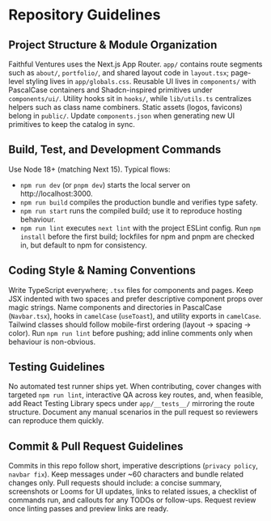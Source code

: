 # Repository Guidelines

## Project Structure & Module Organization
Faithful Ventures uses the Next.js App Router. `app/` contains route segments such as `about/`, `portfolio/`, and shared layout code in `layout.tsx`; page-level styling lives in `app/globals.css`. Reusable UI lives in `components/` with PascalCase containers and Shadcn-inspired primitives under `components/ui/`. Utility hooks sit in `hooks/`, while `lib/utils.ts` centralizes helpers such as class name combiners. Static assets (logos, favicons) belong in `public/`. Update `components.json` when generating new UI primitives to keep the catalog in sync.

## Build, Test, and Development Commands
Use Node 18+ (matching Next 15). Typical flows:
- `npm run dev` (or `pnpm dev`) starts the local server on http://localhost:3000.
- `npm run build` compiles the production bundle and verifies type safety.
- `npm run start` runs the compiled build; use it to reproduce hosting behaviour.
- `npm run lint` executes `next lint` with the project ESLint config.
Run `npm install` before the first build; lockfiles for npm and pnpm are checked in, but default to npm for consistency.

## Coding Style & Naming Conventions
Write TypeScript everywhere; `.tsx` files for components and pages. Keep JSX indented with two spaces and prefer descriptive component props over magic strings. Name components and directories in PascalCase (`Navbar.tsx`), hooks in `camelCase` (`useToast`), and utility exports in `camelCase`. Tailwind classes should follow mobile-first ordering (layout → spacing → color). Run `npm run lint` before pushing; add inline comments only when behaviour is non-obvious.

## Testing Guidelines
No automated test runner ships yet. When contributing, cover changes with targeted `npm run lint`, interactive QA across key routes, and, when feasible, add React Testing Library specs under `app/__tests__/` mirroring the route structure. Document any manual scenarios in the pull request so reviewers can reproduce them quickly.

## Commit & Pull Request Guidelines
Commits in this repo follow short, imperative descriptions (`privacy policy`, `navbar fix`). Keep messages under ~60 characters and bundle related changes only. Pull requests should include: a concise summary, screenshots or Looms for UI updates, links to related issues, a checklist of commands run, and callouts for any TODOs or follow-ups. Request review once linting passes and preview links are ready.
